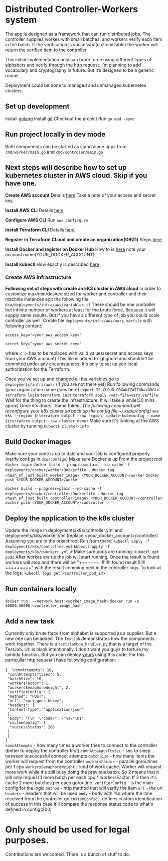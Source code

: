 # Distributed Controller-Workers system

The app is designed as a framework that can run distributed jobs.
The controller supplies workes with small batches. and workers verify each item in the batch.
If the verification is successful(cuztomizable) the worker will return the verified item to the controller.

This initial implementation only can brute force using different types of alphabets and verify through the http request. I’m planning to add vocabulary and cryptography in future. But it’s designed to be a generic runner. 

Deployment could be done to managed and unmanaged kubernetes clusters. 
## Set up development
Install [golang](https://go.dev/doc/install)
Install [git](https://github.com/git-guides/install-git)
Checkout the project
Run `go mod -sync`

## Run project locally in dev mode
Both components can be started as stand alone apps from `cmd/worker/main.go` and `cmd/controler/main.go`

## Next steps will describe how to set up kubernetes cluster in AWS cloud. Skip if you have one.

**Create AWS account** 
Details [here](https://portal.aws.amazon.com/gp/aws/developer/registration/index.html) 
Take a note of your access and secret key.

**Install AWS CLI**
Details [here](https://docs.aws.amazon.com/cli/latest/userguide/getting-started-install.html)

**Configure AWS CLI**
Run `aws confirgure`

**Install Terraform CLI** 
Details [here](https://developer.hashicorp.com/terraform/tutorials/aws-get-started/install-cli)

**Register in Terraform CLoud and create an organization(ORG1)**
Steps [here](https://app.terraform.io/public/signup/account)

**Install Docker and register on Docker Hub** 
How to is [here](https://docs.docker.com/engine/install/)
note your account name(YOUR_DOCKER_ACCOUNT)

**Install kubectl**
How exactly is described [here](https://kubernetes.io/docs/tasks/tools/)

### Create AWS infrastructure

**Following set of steps with create an EKS cluster in AWS cloud**
In order to customize max/min/desired sized for worker and controller and their machine instances edit the following file `dcw/deployments/infra/aws/variables.tf`
There should be one controller but infinite number of workers at least for the brute force. Because it will supply same results. But if you have a different type of job you could scale controller as well. 
Create file `deployments/infra/aws/vars.varfile` with following content:

`access_key="<your_aws_access_key>"`

`secret_key="<your_aws_secret_key>"`

where <..> has to be replaced with valid values(secret and access keys from your AWS account)
This file is added to .gtignore and shouldn't be commited under any circumstances. It's only to set up yoir local authorization for the Terraform.

Once you've set up and changed all the variables go to `deployments/infra/aws/` (if you are not there yet)
Run following commands
(your organization name goes here)
`export TF_CLOUD_ORGANIZATION=<ORG1>` 
`terraform login`
`terraform init`
`terraform apply -var-file=vars.varfile`
Wait for the thing to create the infrastructure. It will take a while(30 mins aprox)
Once it's done... Same folder. 
*The following command will reconfigure your k8s cluster so back up the config file ~/.kube/config)*
`aws eks --region $(terraform output -raw region) update-kubeconfig --name $(terraform output -raw cluster_name)`
Make sure it's looking at the AWS cluster by running
`kubectl cluster-info`

## Build Docker images
Make sure your code is up to date and your job is configured properly (verify configs in `dcw/configs`)
Make sure Docker is up
From the project root
`docker login`
`docker build --progress=plain --no-cache -f deployments/docker/worker/Dockerfile .`
`docker tag <hash_of_just_built_worker_image> <YOUR_DOCKER_ACCOUNT>/worker`
`docker push <YOUR_DOCKER_ACCOUNT>/worker`

`docker build --progress=plain --no-cache -f deployments/docker/controller/Dockerfile .`
`docker tag <hash_of_just_built_controller_image> <YOUR_DOCKER_ACCOUNT>/controller`
`docker push <YOUR_DOCKER_ACCOUNT>/controller`

## Deploy the application to the k8s cluster
Update the image in  deployments/k8s/controller.yml and deployments/k8s/worker.yml (replace <your_docker_account>/controller)
Assuming you are in the oriject root
Run from there:
`kubectl apply -f deployments/k8s/controller.yml`
`kubectl apply -f deployments/k8s/cworkerr.yml #`
Make sure pods are running:
`kubectl get pods`
After workes are up the job will start running. Once the result is found workers will stop and there will be "+++++++ !!!!!!!! found result !!!!!! +++++++++" with the result comming next in the controller logs.
To look at the logs:
`kubectl logs get <controller_pod_id>`

## Run containers locally
`docker run  --network host <worker_image_hash>`
`docker run -p 50000:50000 <controller_image_hash`
## Add a new task

Currently only brute force from alphabet is supported as a supplier. But a new one can be added. 
The `TestJob` demonstrates how the components work together.
There is a `test/lambda_handler.py` that is a target of the TestJob. Url is blank intentionally. I don't want you guys to torture my lambda function. But you can deploy [yours](https://docs.aws.amazon.com/lambda/latest/dg/getting-started.html) using this code.
For this particullar http request I have following configuration:

`{`
 ` "connAttempts": 10,`\
 ` "connAttemptsTtsSec": 5,`\
 ` "batchSize": 10,`\
 ` "workersFactor": 1,`\
 ` "workersSemaphoreWeight": 2,`\
 ` "verifierConfig": {`\
   ` "method": "POST",`\
   ` "url": "<url_goes_here>",`\
   ` "headers": {`\
   ` "Content-Type": "application/json"`\
   ` },`\
   ` "body": "{\n  \"code\": \"%s\"\n}",`\
   ` "customConfig": {`\
    `  "successStatus": 200`\
   ` }`\
 ` }`\
`}`\
  `connAttempts` - how many times a worker tries to connect to the controller (better to deploy the controller first)
  `connAttemptsTtsSec` - sec to sleep between unsuccesful connect attempts
  `batchSize` - how many items the worker will request from the controller
  `workersFactor` - parallel goroutines per 1 cpu
  `workersSemaphoreWeight` - kind of work cache. Worker will request more work while it's still busy doing the previous batch. So 2 means that it will only request 1 more batch per each cpu * workersFactor. If 3 then it's cache 2 more butches per each goroutine.
  `verifierConfig` - is the main config for the logic
  `method` - http method that will verify the item
  `url` - the url
  `headers` - headers that will be used
  `body` - body with %s where the itme received from the controller go
  `customConfig` - defines custom identification of success in this case it'll compare the response status code to what's defined in config(200)

# Only should be used for legal purposes. 

Contributions are welcomed. There is a bunch of stuff to do. 
